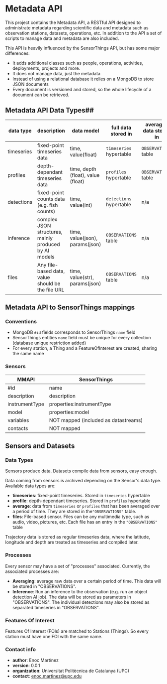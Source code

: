 # Metadata API #

This project contains the Metadata API, a RESTful API designed to administrate metadata regarding scientific data and metadata such as observation stations, datasets, operations, etc. In addition to the API a set of scripts to manage data and metadata are also included.

This API is heavily influenced by the SensorThings API, but has some major differences:  

- It adds additional classes such as people, operations, activities, deployments, projects and more.
- It does not manage data, just the metadata
- Instead of using a relational database it relies on a MongoDB to store JSON documents
- Every document is versioned and stored, so the whole lifecycle of a document can be retrieved.


## Metadata API Data Types##
| data type  | description                                           | data model                         | full data stored in     | averaged data stored in |
|------------|-------------------------------------------------------|------------------------------------|-------------------------|-------------------------|
| timeseries | fixed-point timeseries data                           | time, value(float)                 | `timeseries` hypertable | `OBSERVATIONS` table    |
| profiles   | depth-dependant timeseries data                       | time, depth (float), value (float) | `profiles` hypertable   | `OBSERVATIONS` table    |
| detections | fixed-point counts data (e.g. fish counts)            | time, value(int)                   | `detections` hypertable | n/a                     |
| inference  | complex JSON structures, mainly produced by AI models | time, value(json), params(json)    | `OBSERVATIONS` table    | n/a                     |
| files      | Any file-based data, value should be the file URL     | time, value(str), params(json)     | `OBSERVATIONS` table    | n/a                     |


## Metadata API to SensorThings mappings ##

### Conventions

* MongoDB `#id` fields corresponds to SensorThings `name` field
* SensorThings entities `name` field must be unique for every collection (database unique restriction added)
* For every station, a Thing and a FeatureOfInterest are created, sharing the same name

### Sensors

| MMAPI          | SensorThings                         |
|----------------|--------------------------------------|
| #id            | name                                 |
| description    | description                          |
| instrumentType | properties:instrumentType            |
| model          | properties:model                     |
| variables      | NOT mapped (included as datastreams) |
| contacts       | NOT mapped                           |

## Sensors and Datasets ##
### Data Types ###
Sensors produce data. Datasets compile data from sensors, easy enough. 

Data coming from sensors is archived depending on the Sensor's data type. Available data types are:
* **timeseries**: fixed-point timeseries. Stored in `timeseries` hypertable
* **profile**: depth-dependant timeseries. Stored in `profiles` hypertable
* **average**: data from `timeseries` or `profiles` that has been averaged over a period of time. They are stored in the`"OBSERVATIONS"` table.
* **files**: File-based sensor. Files can be any multimedia type, such as audio, video, pictures, etc. Each file has an entry in the `"OBSERVATIONS"` table 

Trajectory data is stored as regular timeseries data, where the latitude, longitude and depth are treated as timeseries and compiled later.
### Processes ###
Every sensor may have a set of "processes" associated. Currently, the associated processes are:
* **Averaging**: average raw data over a certain period of time. This data will be stored in "OBSERVATIONS".
* **Inference**: Run an inference to the observation (e.g. run an object detection AI job). The data will be stored as parameters in "OBSERVATIONS". The individual detections may also be stored as separated timeseries in "OBSERVATIONS".


### Features Of Interest ###
Features Of Interest (FOIs) are matched to Stations (Things). So every station must have one FOI with the same name.

### Contact info ###

* **author**: Enoc Martínez  
* **version**: 0.0.1  
* **organization**: Universitat Politècnica de Catalunya (UPC)  
* **contact**: enoc.martinez@upc.edu  


